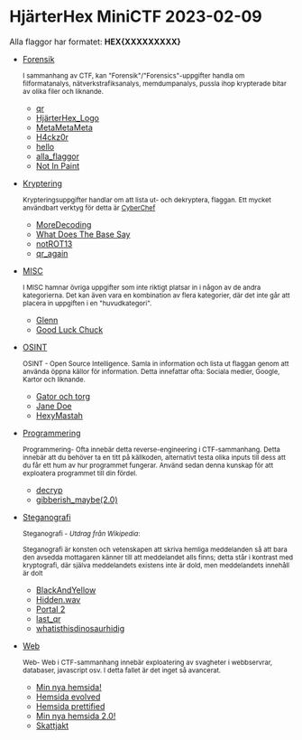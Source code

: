 # **HjärterHex MiniCTF 2023-02-09**

Alla flaggor har formatet: **HEX{XXXXXXXXX}**

* [Forensik](Forensik/)

  <sub>I sammanhang av CTF, kan "Forensik"/"Forensics"-uppgifter handla om filformatanalys, nätverkstrafiksanalys, memdumpanalys, pussla ihop krypterade bitar av olika filer och liknande.</sub>
  - [qr](Forensik/qr.png)
  - [HjärterHex_Logo](Forensik/HjärterHex_Logo.png)
  - [MetaMetaMeta](Forensik/MetaMetaMeta.png)
  - [H4ckz0r](Forensik/H4ckz0r.zip)
  - [hello](Forensik/hello.zip)
  - [alla_flaggor](Forensik/alla_flaggor.docx)
  - [Not In Paint](Forensik/not_in_paint.jpg)

* [Kryptering](Kryptering/)

  <sub>Krypteringsuppgifter handlar om att lista ut- och dekryptera, flaggan. Ett mycket användbart verktyg för detta är [CyberChef](https://cyberchef.org/) </sub>
  - [MoreDecoding](Kryptering/MoreDecoding.txt)
  - [What Does The Base Say](Kryptering/What_does_the_base_say.txt)
  - [notROT13](Kryptering/notROT13.txt)
  - [qr_again](Kryptering/qr_again.png)
  

* [MISC](MISC/)

  <sub>I MISC hamnar övriga uppgifter som inte riktigt platsar in i någon av de andra kategorierna. Det kan även vara en kombination av flera kategorier, där det inte går att placera in uppgiften i en "huvudkategori".</sub>
  - [Glenn](MISC/Glenn)
  - [Good Luck Chuck](MISC/GoodLuckChuck.7z)
  

* [OSINT](OSINT/)

  <sub>OSINT - Open Source Intelligence. Samla in information och lista ut flaggan genom att använda öppna källor för information. Detta innefattar ofta: Sociala medier, Google, Kartor och liknande.</sub>
  - [Gator och torg](OSINT/Gator%20och%20torg.png)
  - [Jane Doe](OSINT/Jane_Doe)
  - [HexyMastah](OSINT/HexyMastah)
  

* [Programmering](Programmering/)

  <sub>Programmering- Ofta innebär detta reverse-engineering i CTF-sammanhang. Detta innebär att du behöver ta en titt på källkoden, alternativt testa olika inputs till dess att du får ett hum av hur programmet fungerar. Använd sedan denna kunskap för att exploatera programmet till din fördel.</sub>
  - [decryp](Programmering/decrypt.py)
  - [gibberish_maybe(2.0)](Programmering/gibberish_maybe(2.0).py)
  

* [Steganografi](Steganografi/)

  <sub>Steganografi - _Utdrag från Wikipedia_: </sub>
  
  <sub>Steganografi är konsten och vetenskapen att skriva hemliga meddelanden så att bara den avsedda mottagaren känner till att meddelandet alls finns; detta står i kontrast med kryptografi, där själva meddelandets existens inte är dold, men meddelandets innehåll är dolt</sub>
  - [BlackAndYellow](Stegonografi/BlackAndYellow.pdf)
  - [Hidden.wav](Stegonografi/Hidden.wav)
  - [Portal 2](Stegonografi/Portal_2.wav)
  - [last_qr](Stegonografi/last_qr.png)
  - [whatisthisdinosaurhidig](Stegonografi/whatisthisdinosaurhidig.jpg)
  

* [Web](Web/)

  <sub>Web- Web i CTF-sammanhang innebär exploatering av svagheter i webbservrar, databaser, javascript osv. I detta fallet är det inget så avancerat.</sub>
  - [Min nya hemsida!](https://ctf.chrob.se/1)
  - [Hemsida evolved](https://ctf.chrob.se/2)
  - [Hemsida prettified](https://ctf.chrob.se/3)
  - [Min nya hemsida 2.0!](https://ctf.chrob.se/4)
  - [Skattjakt](https://ctf.chrob.se/5)

